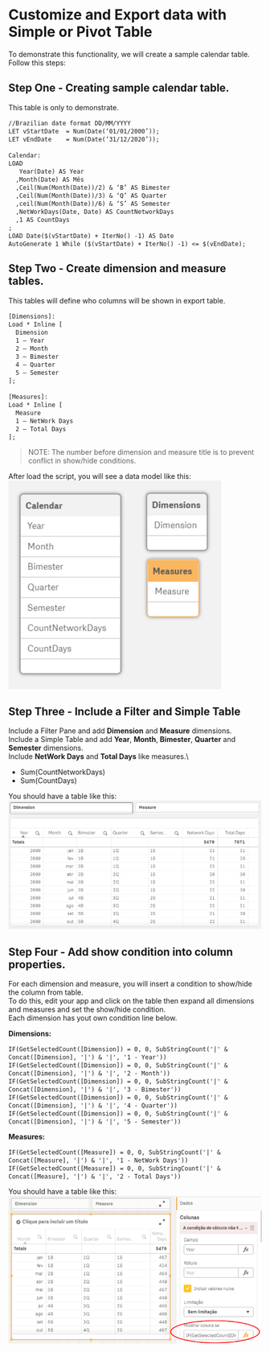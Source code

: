 # Customize and Export data with Simple or Pivot Table
To demonstrate this functionality, we will create a sample calendar table.\
Follow this steps:

## Step One - Creating sample calendar table.
This table is only to demonstrate.

```
//Brazilian date format DD/MM/YYYY
LET vStartDate 	= Num(Date(‘01/01/2000’)); 
LET vEndDate 	= Num(Date(‘31/12/2020’));    

Calendar:
LOAD
   Year(Date) AS Year
  ,Month(Date) AS Mês
  ,Ceil(Num(Month(Date))/2) & ‘B’ AS Bimester
  ,Ceil(Num(Month(Date))/3) & ‘Q’ AS Quarter
  ,ceil(Num(Month(Date))/6) & ‘S’ AS Semester
  ,NetWorkDays(Date, Date) AS CountNetworkDays
  ,1 AS CountDays
;
LOAD Date($(vStartDate) + IterNo() -1) AS Date
AutoGenerate 1 While ($(vStartDate) + IterNo() -1) <= $(vEndDate);
```

## Step Two - Create dimension and measure tables.
This tables will define who columns will be shown in export table.

```
[Dimensions]:
Load * Inline [
  Dimension
  1 – Year
  2 – Month
  3 – Bimester
  4 – Quarter
  5 – Semester
];

[Measures]:
Load * Inline [
  Measure
  1 – NetWork Days
  2 – Total Days
];
```
>NOTE: The number before dimension and measure title is to prevent conflict in show/hide conditions.

After load the script, you will see a data model like this:\
![Data Model](datamodel.PNG)

## Step Three - Include a Filter and Simple Table
Include a Filter Pane and add **Dimension** and **Measure** dimensions.\
Include a Simple Table and add **Year**, **Month**, **Bimester**, **Quarter** and **Semester** dimensions.\
Include **NetWork Days** and **Total Days** like measures.\
- Sum(CountNetworkDays)
- Sum(CountDays)

You should have a table like this:\
![Table 1](table_1.PNG)

## Step Four - Add show condition into column properties.
For each dimension and measure, you will insert a condition to show/hide the column from table.\
To do this, edit your app and click on the table then expand all dimensions and measures and set the show/hide condition.\
Each dimension has yout own condition line below.

**Dimensions:**
```
IF(GetSelectedCount([Dimension]) = 0, 0, SubStringCount('|' & Concat([Dimension], '|') & '|', '1 - Year'))
IF(GetSelectedCount([Dimension]) = 0, 0, SubStringCount('|' & Concat([Dimension], '|') & '|', '2 - Month'))
IF(GetSelectedCount([Dimension]) = 0, 0, SubStringCount('|' & Concat([Dimension], '|') & '|', '3 - Bimester'))
IF(GetSelectedCount([Dimension]) = 0, 0, SubStringCount('|' & Concat([Dimension], '|') & '|', '4 - Quarter'))
IF(GetSelectedCount([Dimension]) = 0, 0, SubStringCount('|' & Concat([Dimension], '|') & '|', '5 - Semester'))
```
**Measures:**
```
IF(GetSelectedCount([Measure]) = 0, 0, SubStringCount('|' & Concat([Measure], '|') & '|', '1 - NetWork Days'))
IF(GetSelectedCount([Measure]) = 0, 0, SubStringCount('|' & Concat([Measure], '|') & '|', '2 - Total Days'))
```

You should have a table like this:\
![Table 2](table_2.png)
